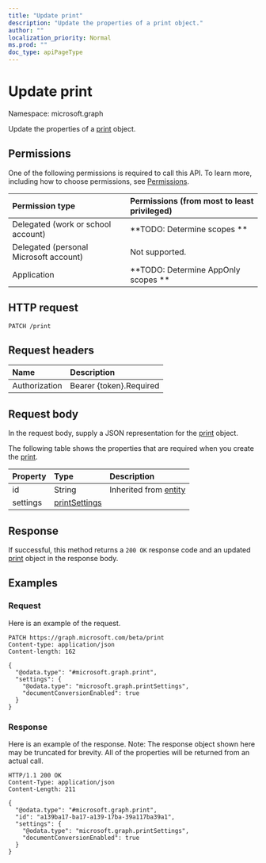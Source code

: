 ```yaml
---
title: "Update print"
description: "Update the properties of a print object."
author: ""
localization_priority: Normal
ms.prod: ""
doc_type: apiPageType
---
```


# Update print

Namespace: microsoft.graph

Update the properties of a [print](../resources/print.md) object.

## Permissions
One of the following permissions is required to call this API. To learn more, including how to choose permissions, see [Permissions](/concepts/permissions-reference.md).

|Permission type|Permissions (from most to least privileged)|
|:---|:---|
|Delegated (work or school account)|**TODO: Determine scopes **|
|Delegated (personal Microsoft account)|Not supported.|
|Application|**TODO: Determine AppOnly scopes **|

## HTTP request
<!-- {
  "blockType": "ignored"
}
-->
``` http
PATCH /print
```

## Request headers
|Name|Description|
|:---|:---|
|Authorization|Bearer {token}.Required|

## Request body
In the request body, supply a JSON representation for the [print](../resources/print.md) object.

The following table shows the properties that are required when you create the [print](../resources/print.md).

|Property|Type|Description|
|:---|:---|:---|
|id|String| Inherited from [entity](../resources/entity.md)|
|settings|[printSettings](../resources/printsettings.md)||



## Response
If successful, this method returns a `200 OK` response code and an updated [print](../resources/print.md) object in the response body.

## Examples

### Request
Here is an example of the request.
<!-- {
  "blockType": "request",
  "name": "update_print"
}
-->
``` http
PATCH https://graph.microsoft.com/beta/print
Content-type: application/json
Content-length: 162

{
  "@odata.type": "#microsoft.graph.print",
  "settings": {
    "@odata.type": "microsoft.graph.printSettings",
    "documentConversionEnabled": true
  }
}
```

### Response
Here is an example of the response. Note: The response object shown here may be truncated for brevity. All of the properties will be returned from an actual call.
<!-- {
  "blockType": "response",
  "truncated": true
}
-->
``` http
HTTP/1.1 200 OK
Content-Type: application/json
Content-Length: 211

{
  "@odata.type": "#microsoft.graph.print",
  "id": "a139ba17-ba17-a139-17ba-39a117ba39a1",
  "settings": {
    "@odata.type": "microsoft.graph.printSettings",
    "documentConversionEnabled": true
  }
}
```

